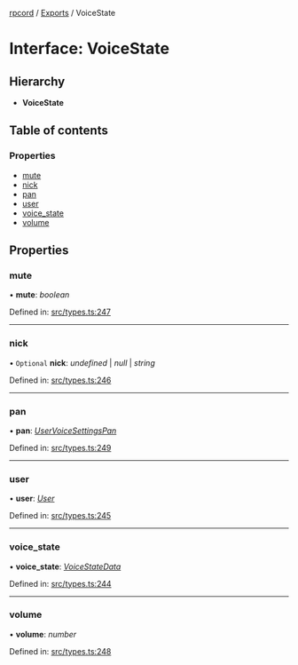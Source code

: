 [rpcord](../README.md) / [Exports](../modules.md) / VoiceState

# Interface: VoiceState

## Hierarchy

* **VoiceState**

## Table of contents

### Properties

- [mute](voicestate.md#mute)
- [nick](voicestate.md#nick)
- [pan](voicestate.md#pan)
- [user](voicestate.md#user)
- [voice\_state](voicestate.md#voice_state)
- [volume](voicestate.md#volume)

## Properties

### mute

• **mute**: *boolean*

Defined in: [src/types.ts:247](https://github.com/DjDeveloperr/RPCord/blob/280c12e/src/types.ts#L247)

___

### nick

• `Optional` **nick**: *undefined* \| *null* \| *string*

Defined in: [src/types.ts:246](https://github.com/DjDeveloperr/RPCord/blob/280c12e/src/types.ts#L246)

___

### pan

• **pan**: [*UserVoiceSettingsPan*](uservoicesettingspan.md)

Defined in: [src/types.ts:249](https://github.com/DjDeveloperr/RPCord/blob/280c12e/src/types.ts#L249)

___

### user

• **user**: [*User*](user.md)

Defined in: [src/types.ts:245](https://github.com/DjDeveloperr/RPCord/blob/280c12e/src/types.ts#L245)

___

### voice\_state

• **voice\_state**: [*VoiceStateData*](voicestatedata.md)

Defined in: [src/types.ts:244](https://github.com/DjDeveloperr/RPCord/blob/280c12e/src/types.ts#L244)

___

### volume

• **volume**: *number*

Defined in: [src/types.ts:248](https://github.com/DjDeveloperr/RPCord/blob/280c12e/src/types.ts#L248)
